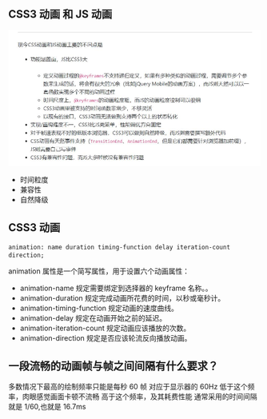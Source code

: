 ## CSS3 动画 和 JS 动画

<img src='/静态资源/img/动画.jpg'>

- 时间粒度
- 兼容性
- 自然降级

## CSS3 动画

```
animation: name duration timing-function delay iteration-count direction;
```

animation 属性是一个简写属性，用于设置六个动画属性：

- animation-name 规定需要绑定到选择器的 keyframe 名称。。
- animation-duration 规定完成动画所花费的时间，以秒或毫秒计。
- animation-timing-function 规定动画的速度曲线。
- animation-delay 规定在动画开始之前的延迟。
- animation-iteration-count 规定动画应该播放的次数。
- animation-direction 规定是否应该轮流反向播放动画。

## 一段流畅的动画帧与帧之间间隔有什么要求？

多数情况下最高的绘制频率只能是每秒 60 帧
对应于显示器的 60Hz
低于这个频率，肉眼感觉画面卡顿不流畅
高于这个频率，及其耗费性能
通常采用的时间间隔就是 1/60,也就是 16.7ms
